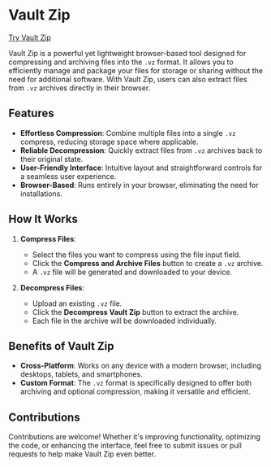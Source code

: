 # Vault Zip

[Try Vault Zip](https://vault-zip.tiiny.site/)

Vault Zip is a powerful yet lightweight browser-based tool designed for compressing and archiving files into the `.vz` format. It allows you to efficiently manage and package your files for storage or sharing without the need for additional software. With Vault Zip, users can also extract files from `.vz` archives directly in their browser.

## Features

- **Effortless Compression**: Combine multiple files into a single `.vz` compress, reducing storage space where applicable.
- **Reliable Decompression**: Quickly extract files from `.vz` archives back to their original state.
- **User-Friendly Interface**: Intuitive layout and straightforward controls for a seamless user experience.
- **Browser-Based**: Runs entirely in your browser, eliminating the need for installations.

## How It Works

1. **Compress Files**:  
   - Select the files you want to compress using the file input field.  
   - Click the **Compress and Archive Files** button to create a `.vz` archive.  
   - A `.vz` file will be generated and downloaded to your device.  

2. **Decompress Files**:  
   - Upload an existing `.vz` file.  
   - Click the **Decompress Vault Zip** button to extract the archive.  
   - Each file in the archive will be downloaded individually.  

## Benefits of Vault Zip

- **Cross-Platform**: Works on any device with a modern browser, including desktops, tablets, and smartphones.  
- **Custom Format**: The `.vz` format is specifically designed to offer both archiving and optional compression, making it versatile and efficient.  

## Contributions

Contributions are welcome! Whether it's improving functionality, optimizing the code, or enhancing the interface, feel free to submit issues or pull requests to help make Vault Zip even better.
